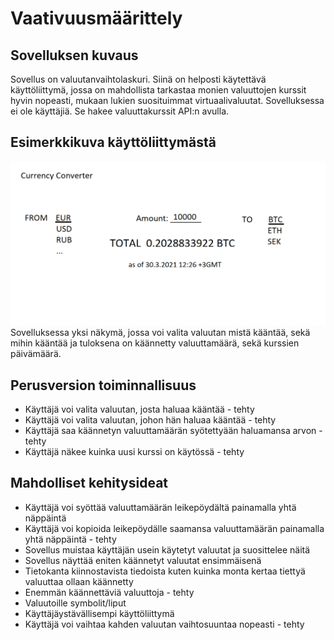 # Vaativuusmäärittely

## Sovelluksen kuvaus
Sovellus on valuutanvaihtolaskuri. Siinä on helposti käytettävä käyttöliittymä, jossa on mahdollista tarkastaa monien valuuttojen kurssit hyvin nopeasti, mukaan lukien suosituimmat virtuaalivaluutat. Sovelluksessa ei ole käyttäjiä. Se hakee valuuttakurssit API:n avulla.

## Esimerkkikuva käyttöliittymästä
![CurrencyConverter](currencyconverter.png)
Sovelluksessa yksi näkymä, jossa voi valita valuutan mistä kääntää, sekä mihin kääntää ja tuloksena on käännetty valuuttamäärä, sekä kurssien päivämäärä.

## Perusversion toiminnallisuus
* Käyttäjä voi valita valuutan, josta haluaa kääntää - tehty
* Käyttäjä voi valita valuutan, johon hän haluaa kääntää - tehty
* Käyttäjä saa käännetyn valuuttamäärän syötettyään haluamansa arvon - tehty
* Käyttäjä näkee kuinka uusi kurssi on käytössä - tehty

## Mahdolliset kehitysideat
* Käyttäjä voi syöttää valuuttamäärän leikepöydältä painamalla yhtä näppäintä
* Käyttäjä voi kopioida leikepöydälle saamansa valuuttamäärän painamalla yhtä näppäintä - tehty
* Sovellus muistaa käyttäjän usein käytetyt valuutat ja suosittelee näitä
* Sovellus näyttää eniten käännetyt valuutat ensimmäisenä
* Tietokanta kiinnostavista tiedoista kuten kuinka monta kertaa tiettyä valuuttaa ollaan käännetty
* Enemmän käännettäviä valuuttoja - tehty
* Valuutoille symbolit/liput
* Käyttäjäystävällisempi käyttöliittymä
* Käyttäjä voi vaihtaa kahden valuutan vaihtosuuntaa nopeasti - tehty
